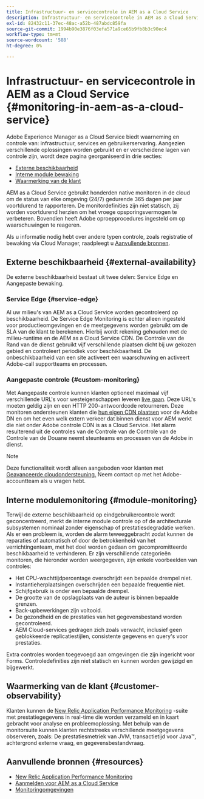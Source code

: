 ```yaml
---
title: Infrastructuur- en servicecontrole in AEM as a Cloud Service
description: Infrastructuur- en servicecontrole in AEM as a Cloud Service
exl-id: 82432c11-37ec-48ac-a52b-487abdc859fa
source-git-commit: 1994b90e3876f03efa571a9ce65b9fb8b3c90ec4
workflow-type: tm+mt
source-wordcount: '588'
ht-degree: 0%

---
```


# Infrastructuur- en servicecontrole in AEM as a Cloud Service {#monitoring-in-aem-as-a-cloud-service}

Adobe Experience Manager as a Cloud Service biedt waarneming en controle van: infrastructuur, services en gebruikerservaring. Aangezien verschillende oplossingen worden gebruikt en er verscheidene lagen van controle zijn, wordt deze pagina georganiseerd in drie secties:

* [Externe beschikbaarheid](#external-availability)
* [Interne module bewaking](#module-monitoring)
* [Waarmerking van de klant](#customer-observability)

AEM as a Cloud Service gebruikt honderden native monitoren in de cloud om de status van elke omgeving (24/7) gedurende 365 dagen per jaar voortdurend te rapporteren. De monitordefinities zijn niet statisch, zij worden voortdurend herzien om het vroege opsporingsvermogen te verbeteren. Bovendien heeft Adobe oproepprocedures ingesteld om op waarschuwingen te reageren.

Als u informatie nodig hebt over andere typen controle, zoals registratie of bewaking via Cloud Manager, raadpleegt u [Aanvullende bronnen](#resources).

## Externe beschikbaarheid {#external-availability}

De externe beschikbaarheid bestaat uit twee delen: Service Edge en Aangepaste bewaking.

### Service Edge {#service-edge}

Al uw milieu&#39;s van AEM as a Cloud Service worden gecontroleerd op beschikbaarheid. De Service Edge Monitoring is echter alleen ingesteld voor productieomgevingen en de meetgegevens worden gebruikt om de SLA van de klant te berekenen. Hierbij wordt rekening gehouden met de milieu-runtime en de AEM as a Cloud Service CDN. De Controle van de Rand van de dienst gebruikt vijf verschillende plaatsen dicht bij uw gekozen gebied en controleert periodiek voor beschikbaarheid. De onbeschikbaarheid van een site activeert een waarschuwing en activeert Adobe-call supportteams en processen.

### Aangepaste controle {#custom-monitoring}

Met Aangepaste controle kunnen klanten optioneel maximaal vijf verschillende URL&#39;s voor westeigenschappen leveren [live gaan](/help/journey-migration/go-live.md). Deze URL&#39;s moeten geldig zijn en een HTTP 200-antwoordcode retourneren. Deze monitoren ondersteunen klanten die [hun eigen CDN plaatsen](/help/implementing/dispatcher/cdn.md#point-to-point-CDN) voor de Adobe DN en om het even welk extern verkeer dat binnen dienst voor AEM werkt die niet onder Adobe controle CDN is as a Cloud Service. Het alarm resulterend uit de controles van de Controle van de Controle van de Controle van de Douane neemt steunteams en processen van de Adobe in dienst.

>[!NOTE]
>
> Deze functionaliteit wordt alleen aangeboden voor klanten met [Geavanceerde cloudondersteuning.](https://experienceleague.adobe.com/docs/support-resources/data-sheets/overview.html#support-add-ons) Neem contact op met het Adobe-accountteam als u vragen hebt.

## Interne modulemonitoring {#module-monitoring}

Terwijl de externe beschikbaarheid op eindgebruikercontrole wordt geconcentreerd, merkt de interne module controle op of de architecturale subsystemen nominaal zonder eigenschap of prestatiesdegradatie werken. Als er een probleem is, worden de alarm teweeggebracht zodat kunnen de reparaties of automatisch of door de betrokkenheid van het verrichtingenteam, met het doel worden gedaan om gecompromitteerde beschikbaarheid te verhinderen. Er zijn verschillende categorieën monitoren, die hieronder worden weergegeven, zijn enkele voorbeelden van controles:

* Het CPU-wachttijdpercentage overschrijdt een bepaalde drempel niet.
* Instantieherplaatsingen overschrijden een bepaalde frequentie niet.
* Schijfgebruik is onder een bepaalde drempel.
* De grootte van de opslagplaats van de auteur is binnen bepaalde grenzen.
* Back-upbewerkingen zijn voltooid.
* De gezondheid en de prestaties van het gegevensbestand worden gecontroleerd.
* AEM Cloud-services gedragen zich zoals verwacht, inclusief geen geblokkeerde replicatiestijlen, consistente gegevens en query&#39;s voor prestaties.

Extra controles worden toegevoegd aan omgevingen die zijn ingericht voor Forms. Controledefinities zijn niet statisch en kunnen worden gewijzigd en bijgewerkt.

## Waarmerking van de klant {#customer-observability}

Klanten kunnen de [New Relic Application Performance Monitoring](https://experienceleague.adobe.com/docs/experience-manager-cloud-service/content/implementing/using-cloud-manager/user-access-new-relic.html) -suite met prestatiegegevens in real-time die worden verzameld en in kaart gebracht voor analyse en probleemoplossing. Met behulp van de monitorsuite kunnen klanten rechtstreeks verschillende meetgegevens observeren, zoals: De prestatiesmetriek van JVM, transactietijd voor Java™, achtergrond externe vraag, en gegevensbestandvraag.

## Aanvullende bronnen {#resources}

* [New Relic Application Performance Monitoring](https://experienceleague.adobe.com/docs/experience-manager-cloud-service/content/implementing/using-cloud-manager/user-access-new-relic.html)
* [Aanmelden voor AEM as a Cloud Service](https://experienceleague.adobe.com/docs/experience-manager-cloud-service/content/implementing/developing/logging.html)
* [Monitoringomgevingen](https://experienceleague.adobe.com/docs/experience-manager-cloud-manager/content/using/monitoring-environments.html)
